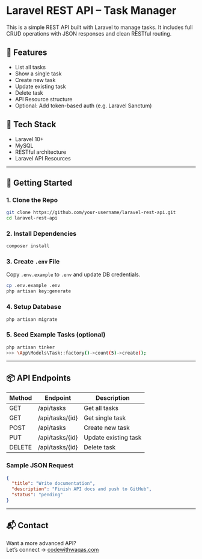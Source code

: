 # Laravel REST API – Task Manager

This is a simple REST API built with Laravel to manage tasks. It includes full CRUD operations with JSON responses and clean RESTful routing.

## 🔧 Features

- List all tasks
- Show a single task
- Create new task
- Update existing task
- Delete task
- API Resource structure
- Optional: Add token-based auth (e.g. Laravel Sanctum)

## 🧱 Tech Stack

- Laravel 10+
- MySQL
- RESTful architecture
- Laravel API Resources

---

## 🚀 Getting Started

### 1. Clone the Repo

```bash
git clone https://github.com/your-username/laravel-rest-api.git
cd laravel-rest-api
```

### 2. Install Dependencies

```bash
composer install
```

### 3. Create `.env` File

Copy `.env.example` to `.env` and update DB credentials.

```bash
cp .env.example .env
php artisan key:generate
```

### 4. Setup Database

```bash
php artisan migrate
```

### 5. Seed Example Tasks (optional)

```bash
php artisan tinker
>>> \App\Models\Task::factory()->count(5)->create();
```

---

## 📦 API Endpoints

| Method | Endpoint         | Description              |
|--------|------------------|--------------------------|
| GET    | /api/tasks       | Get all tasks            |
| GET    | /api/tasks/{id}  | Get single task          |
| POST   | /api/tasks       | Create new task          |
| PUT    | /api/tasks/{id}  | Update existing task     |
| DELETE | /api/tasks/{id}  | Delete task              |

### Sample JSON Request

```json
{
  "title": "Write documentation",
  "description": "Finish API docs and push to GitHub",
  "status": "pending"
}
```

---

## 📬 Contact

Want a more advanced API?  
Let’s connect → [codewithwaqas.com](https://codewithwaqas.com)
